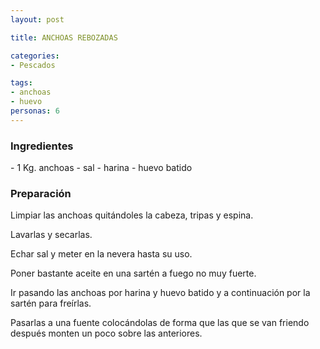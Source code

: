 ```yaml
---
layout: post

title: ANCHOAS REBOZADAS

categories:
- Pescados

tags:
- anchoas
- huevo
personas: 6 
---
```


<h3>Ingredientes</h3>
- 1 Kg. anchoas
- sal
- harina
- huevo batido

<h3>Preparación</h3>
Limpiar las anchoas quitándoles la cabeza, tripas y espina.

Lavarlas y secarlas.

Echar sal y meter en la nevera hasta su uso.

Poner bastante aceite en una sartén a fuego no muy fuerte.

Ir pasando las anchoas por harina y huevo batido y a continuación por la sartén para freírlas.

Pasarlas a una fuente colocándolas de forma que las que se van friendo después monten un poco sobre las anteriores.

